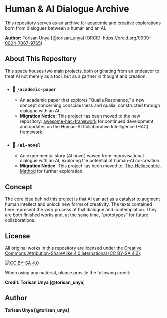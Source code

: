 # Human & AI Dialogue Archive

This repository serves as an archive for academic and creative explorations born from dialogues between a human and an AI.

**Author:** Torisan Unya [@torisan_unya] (ORCID: https://orcid.org/0009-0004-7067-9765)

## About This Repository

This space houses two main projects, both originating from an endeavor to treat AI not merely as a tool, but as a partner in thought and creation.

* ### 📂 `/academic-paper`
    * An academic paper that explores "Qualia Resonance," a new concept concerning consciousness and qualia, constructed through dialogue with an AI.
    * **Migration Notice**: This project has been moved to the new repository: [awesome-hac-framework](https://github.com/torisan-unya/awesome-hac-framework) for continued development and updates on the Human-AI Collaborative Intelligence (HAC) framework.

* ### 📂 `/ai-novel`
    * An experimental story (AI novel) woven from improvisational dialogue with an AI, exploring the potential of human-AI co-creation.
    * **Migration Notice**: This project has been moved to: [The-Heliocentric-Method](https://github.com/torisan-unya/The-Heliocentric-Method) for further exploration.

## Concept

The core idea behind this project is that AI can act as a catalyst to augment human intellect and unlock new forms of creativity. The texts contained here represent the very process of that dialogue and contemplation. They are both finished works and, at the same time, "prototypes" for future collaborations.

## License

All original works in this repository are licensed under the [Creative Commons Attribution-ShareAlike 4.0 International (CC BY-SA 4.0)](https://creativecommons.org/licenses/by-sa/4.0/).

[![CC BY-SA 4.0](https://i.creativecommons.org/l/by-sa/4.0/88x31.png)](https://creativecommons.org/licenses/by-sa/4.0/)

When using any material, please provide the following credit:

**Credit: Torisan Unya [@torisan_unya]**

## Author

**Torisan Unya [@torisan_unya]**
